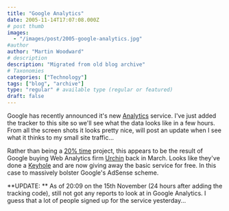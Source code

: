 ```yaml
---
title: "Google Analytics"
date: 2005-11-14T17:07:08.000Z
# post thumb
images:
  - "/images/post/2005-google-analytics.jpg"
#author
author: "Martin Woodward"
# description
description: "Migrated from old blog archive"
# Taxonomies
categories: ["Technology"]
tags: ["blog", "archive"]
type: "regular" # available type (regular or featured)
draft: false
---
```


Google has recently announced it's new [Analytics](http://www.google.com/analytics/) service.  I've just added the tracker to this site so we'll see what the data looks like in a few hours.  From all the screen shots it looks pretty nice, will post an update when I see what it thinks to my small site traffic...

Rather than being a [20% time](http://www.eightypercent.net/Archive/2005/03/24.html) project, this appears to be the result of Google buying Web Analytics firm [Urchin](http://www.urchin.com/) back in March.  Looks like they've done a [Keyhole](http://www.keyhole.com) and are now giving away the basic service for free.  In this case to massively bolster Google's AdSense scheme.

**UPDATE: **  As of 20:09 on the 15th November (24 hours after adding the tracking code), still not got any reports to look at in Google Analytics.  I guess that a lot of people signed up for the service yesterday...